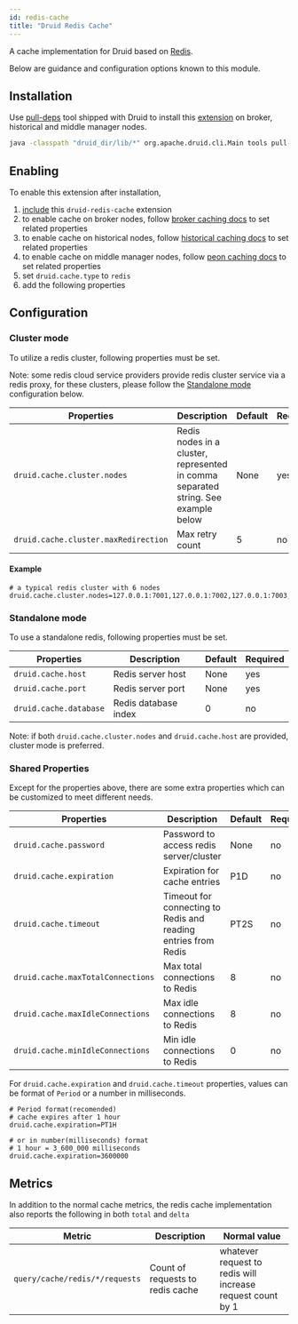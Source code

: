 ```yaml
---
id: redis-cache
title: "Druid Redis Cache"
---
```


<!--
  ~ Licensed to the Apache Software Foundation (ASF) under one
  ~ or more contributor license agreements.  See the NOTICE file
  ~ distributed with this work for additional information
  ~ regarding copyright ownership.  The ASF licenses this file
  ~ to you under the Apache License, Version 2.0 (the
  ~ "License"); you may not use this file except in compliance
  ~ with the License.  You may obtain a copy of the License at
  ~
  ~   http://www.apache.org/licenses/LICENSE-2.0
  ~
  ~ Unless required by applicable law or agreed to in writing,
  ~ software distributed under the License is distributed on an
  ~ "AS IS" BASIS, WITHOUT WARRANTIES OR CONDITIONS OF ANY
  ~ KIND, either express or implied.  See the License for the
  ~ specific language governing permissions and limitations
  ~ under the License.
  -->

A cache implementation for Druid based on [Redis](https://github.com/redis/redis).

Below are guidance and configuration options known to this module.

## Installation

Use [pull-deps](../../operations/pull-deps.md) tool shipped with Druid to install this [extension](../../configuration/extensions.md#community-extensions) on broker, historical and middle manager nodes.

```bash
java -classpath "druid_dir/lib/*" org.apache.druid.cli.Main tools pull-deps -c org.apache.druid.extensions.contrib:druid-redis-cache:{VERSION}
```

## Enabling

To enable this extension after installation,

1. [include](../../configuration/extensions.md#loading-extensions) this `druid-redis-cache` extension
2. to enable cache on broker nodes, follow [broker caching docs](../../configuration/index.md#broker-caching) to set related properties
3. to enable cache on historical nodes, follow [historical caching docs](../../configuration/index.md#historical-caching) to set related properties
4. to enable cache on middle manager nodes, follow [peon caching docs](../../configuration/index.md#peon-caching) to set related properties
5. set `druid.cache.type` to `redis`
6. add the following properties

## Configuration

### Cluster mode 

To utilize a redis cluster, following properties must be set.

Note: some redis cloud service providers provide redis cluster service via a redis proxy, for these clusters, please follow the [Standalone mode](#standalone-mode) configuration below.

| Properties |Description|Default|Required|
|--------------------|-----------|-------|--------|
|`druid.cache.cluster.nodes`| Redis nodes in a cluster, represented in comma separated string. See example below | None | yes |
|`druid.cache.cluster.maxRedirection`| Max retry count | 5 | no |

#### Example 

```properties
# a typical redis cluster with 6 nodes
druid.cache.cluster.nodes=127.0.0.1:7001,127.0.0.1:7002,127.0.0.1:7003,127.0.0.1:7004,127.0.0.1:7005,127.0.0.1:7006
```

### Standalone mode

To use a standalone redis, following properties must be set.

| Properties |Description|Default|Required|
|--------------------|-----------|-------|--------|
|`druid.cache.host`|Redis server host|None|yes|
|`druid.cache.port`|Redis server port|None|yes|
|`druid.cache.database`|Redis database index|0|no|

Note: if both `druid.cache.cluster.nodes` and `druid.cache.host` are provided, cluster mode is preferred.

### Shared Properties

Except for the properties above, there are some extra properties which can be customized to meet different needs.

| Properties |Description|Default|Required|
|--------------------|-----------|-------|--------|
|`druid.cache.password`| Password to access redis server/cluster | None |no|
|`druid.cache.expiration`|Expiration for cache entries | P1D |no|
|`druid.cache.timeout`|Timeout for connecting to Redis and reading entries from Redis|PT2S|no|
|`druid.cache.maxTotalConnections`|Max total connections to Redis|8|no|
|`druid.cache.maxIdleConnections`|Max idle connections to Redis|8|no|
|`druid.cache.minIdleConnections`|Min idle connections to Redis|0|no|

For `druid.cache.expiration` and `druid.cache.timeout` properties, values can be format of `Period` or a number in milliseconds.

```properties
# Period format(recomended)
# cache expires after 1 hour
druid.cache.expiration=PT1H

# or in number(milliseconds) format
# 1 hour = 3_600_000 milliseconds
druid.cache.expiration=3600000
```

## Metrics

In addition to the normal cache metrics, the redis cache implementation also reports the following in both `total` and `delta`

|Metric|Description|Normal value|
|------|-----------|------------|
|`query/cache/redis/*/requests`|Count of requests to redis cache|whatever request to redis will increase request count by 1|
